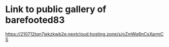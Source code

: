 # Link to public gallery of barefooted83
https://210712tqn7jekzkwb2e.nextcloud.hosting.zone/s/oZmWq6nCsXarmCS

